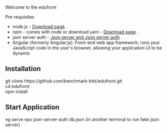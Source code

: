 Welcome to the edufront

Pre-requisites
<ul>
 <li>node.js - <a href="https://nodejs.org/en/download/" rel="nofollow">Download page</a> .</li>
 <li>npm - comes with node or download yarn - <a href="https://yarnpkg.com/lang/en/docs/install" rel="nofollow">Download page</a> .</li>
 <li>json server auth - <a href="https://www.npmjs.com/package/json-server-auth" rel="nofollow">Json server and Json server auth</a> .</li>
 <li>Angular (formerly Angular.js): Front-end web app framework; runs your JavaScript code in the user's browser, allowing your application UI to be dynamic</li>
</ul>


<h2>Installation</h2>
git clone https://github.com/benchmark-bits/edufront.git<br/>
cd edufront<br/>
npm install<br/>

<h2> Start Application </h2>
ng serve
npx json-server-auth db.json  (in another terminal to run fake json server)